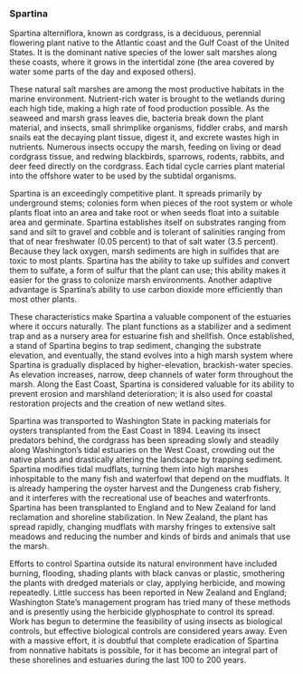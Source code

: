 ### Spartina

Spartina alterniflora, known as cordgrass, is a deciduous, perennial flowering plant native to the Atlantic coast and the Gulf Coast of the United States. It is the dominant native species of the lower salt marshes along these coasts, where it grows in the intertidal zone (the area covered by water some parts of the day and exposed others).

These natural salt marshes are among the most productive habitats in the marine environment. Nutrient-rich water is brought to the wetlands during each high tide, making a high rate of food production possible. As the seaweed and marsh grass leaves die, bacteria break down the plant material, and insects, small shrimplike organisms, fiddler crabs, and marsh snails eat the decaying plant tissue, digest it, and excrete wastes high in nutrients. Numerous insects occupy the marsh, feeding on living or dead cordgrass tissue, and redwing blackbirds, sparrows, rodents, rabbits, and deer feed directly on the cordgrass. Each tidal cycle carries plant material into the offshore water to be used by the subtidal organisms.

Spartina is an exceedingly competitive plant. It spreads primarily by underground stems; colonies form when pieces of the root system or whole plants float into an area and take root or when seeds float into a suitable area and germinate. Spartina establishes itself on substrates ranging from sand and silt to gravel and cobble and is tolerant of salinities ranging from that of near freshwater (0.05 percent) to that of salt water (3.5 percent). Because they lack oxygen, marsh sediments are high in sulfides that are toxic to most plants. Spartina has the ability to take up sulfides and convert them to sulfate, a form of sulfur that the plant can use; this ability makes it easier for the grass to colonize marsh environments. Another adaptive advantage is Spartina’s ability to use carbon dioxide more efficiently than most other plants.

These characteristics make Spartina a valuable component of the estuaries where it occurs naturally. The plant functions as a stabilizer and a sediment trap and as a nursery area for estuarine fish and shellfish. Once established, a stand of Spartina begins to trap sediment, changing the substrate elevation, and eventually, the stand evolves into a high marsh system where Spartina is gradually displaced by higher-elevation, brackish-water species. As elevation increases, narrow, deep channels of water form throughout the marsh. Along the East Coast, Spartina is considered valuable for its ability to prevent erosion and marshland deterioration; it is also used for coastal restoration projects and the creation of new wetland sites.

Spartina was transported to Washington State in packing materials for oysters transplanted from the East Coast in 1894. Leaving its insect predators behind, the cordgrass has been spreading slowly and steadily along Washington’s tidal estuaries on the West Coast, crowding out the native plants and drastically altering the landscape by trapping sediment. Spartina modifies tidal mudflats, turning them into high marshes inhospitable to the many fish and waterfowl that depend on the mudflats. It is already hampering the oyster harvest and the Dungeness crab fishery, and it interferes with the recreational use of beaches and waterfronts. Spartina has been transplanted to England and to New Zealand for land reclamation and shoreline stabilization. In New Zealand, the plant has spread rapidly, changing mudflats with marshy fringes to extensive salt meadows and reducing the number and kinds of birds and animals that use the marsh.

Efforts to control Spartina outside its natural environment have included burning, flooding, shading plants with black canvas or plastic, smothering the plants with dredged materials or clay, applying herbicide, and mowing repeatedly. Little success has been reported in New Zealand and England; Washington State’s management program has tried many of these methods and is presently using the herbicide glyphosphate to control its spread. Work has begun to determine the feasibility of using insects as biological controls, but effective biological controls are considered years away. Even with a massive effort, it is doubtful that complete eradication of Spartina from nonnative habitats is possible, for it has become an integral part of these shorelines and estuaries during the last 100 to 200 years.
